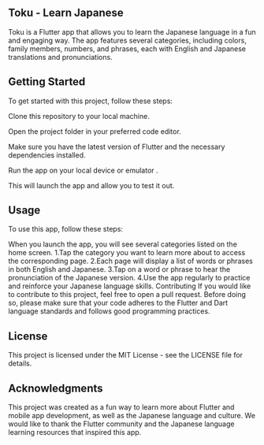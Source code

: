 ## Toku - Learn Japanese
Toku is a Flutter app that allows you to learn the Japanese language in a fun and engaging way. The app features several categories, including colors, family members, numbers, and phrases, each with English and Japanese translations and pronunciations.

## Getting Started
To get started with this project, follow these steps:

Clone this repository to your local machine.

Open the project folder in your preferred code editor.

Make sure you have the latest version of Flutter and the necessary dependencies installed.

Run the app on your local device or emulator .

This will launch the app and allow you to test it out.

## Usage
To use this app, follow these steps:

When you launch the app, you will see several categories listed on the home screen.
1.Tap the category you want to learn more about to access the corresponding page.
2.Each page will display a list of words or phrases in both English and Japanese.
3.Tap on a word or phrase to hear the pronunciation of the Japanese version.
4.Use the app regularly to practice and reinforce your Japanese language skills.
Contributing
If you would like to contribute to this project, feel free to open a pull request. Before doing so, please make sure that your code adheres to the Flutter and Dart language standards and follows good programming practices.

## License
This project is licensed under the MIT License - see the LICENSE file for details.

## Acknowledgments
This project was created as a fun way to learn more about Flutter and mobile app development, as well as the Japanese language and culture. We would like to thank the Flutter community and the Japanese language learning resources that inspired this app.




